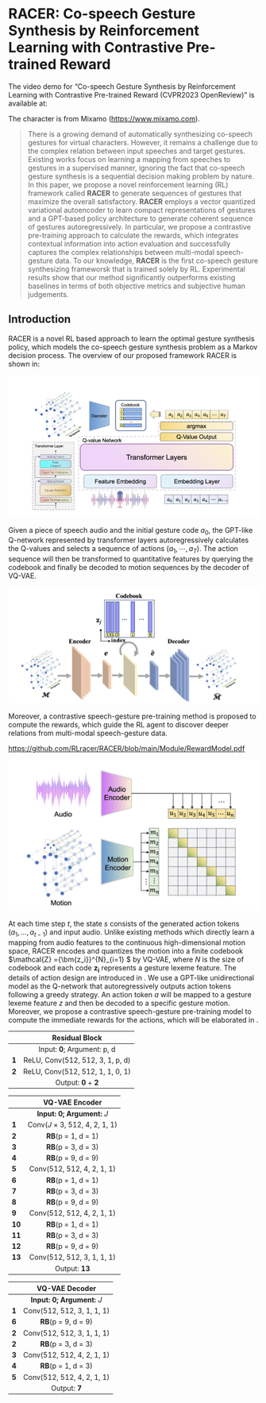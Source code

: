 # RACER: Co-speech Gesture Synthesis by Reinforcement Learning with Contrastive Pre-trained Reward

The video demo for “Co-speech Gesture Synthesis by Reinforcement Learning with Contrastive Pre-trained Reward (CVPR2023 OpenReview)” is available at: 

The character is from Mixamo (<https://www.mixamo.com>).

> There is a growing demand of automatically synthesizing co-speech gestures for virtual characters. However, it remains a challenge due to the complex relation between input speeches and target gestures. Existing works focus on learning a mapping from speeches to gestures in a supervised manner, ignoring the fact that co-speech gesture synthesis is a sequential decision making problem by nature. In this paper, we propose a novel reinforcement learning (RL) framework called **RACER** to generate sequences of gestures that maximize the overall satisfactory. **RACER** employs a vector quantized variational autoencoder to learn compact representations of gestures and a GPT-based policy architecture to generate coherent sequence of gestures autoregressively. In particular, we propose a contrastive pre-training approach to calculate the rewards, which integrates contextual information into action evaluation and successfully captures the complex relationships between multi-modal speech-gesture data. To our knowledge, **RACER** is the first co-speech gesture synthesizing frameworsk that is trained solely by RL. Experimental results show that our method significantly outperforms existing baselines in terms of both objective metrics and subjective human judgements.


## Introduction
RACER is a novel RL based approach to learn the optimal gesture synthesis policy, which models the co-speech gesture synthesis problem as a Markov decision process. The overview of our proposed framework RACER is shown in:



![Alt](./Module/Overview.jpg)

Given a piece of speech audio and the initial gesture code $a_0$, the GPT-like Q-network represented by transformer layers autoregressively calculates the Q-values and selects a sequence of actions ($a_1,\cdots,a_T$). The action sequence will then be transformed to quantitative features by querying the codebook and finally be decoded to motion sequences by the decoder of VQ-VAE.

<p float="left>
    <img src="https://github.com/RLracer/RACER/blob/main/Module/VQ-VAE.pdf" width="150" />
</p>

![Alt](./Module/VQ-VAE.jpg)

Moreover, a contrastive speech-gesture pre-training method is proposed to compute the rewards, which guide the RL agent to discover deeper relations from multi-modal speech-gesture data.

https://github.com/RLracer/RACER/blob/main/Module/RewardModel.pdf

![Alt](./Module/RewardModel.jpg)

At each time step $t$, the state $s$ consists of the generated action tokens $(a_1,\dots,a_{t-1})$ and input audio. 
Unlike existing methods which directly learn a mapping from audio features to the continuous high-dimensional motion space, RACER encodes and quantizes the motion into a finite codebook $\mathcal{Z} =\{\bm{z_i}\}^{N}_{i=1} $ by VQ-VAE, where $N$ is the size of codebook and each code $\bm{z_i}$ represents a gesture lexeme feature. The details of action design are introduced in . 
We use a GPT-like unidirectional model as the Q-network that autoregressively outputs action tokens following a greedy strategy. An action token $a$ will be mapped to a gesture lexeme feature $z$ and then be decoded to a specific gesture motion. Moreover, we propose a contrastive speech-gesture pre-training model to compute the immediate rewards for the actions, which will be elaborated in . 



|    | **Residual Block**  |
|  ---  | :----:  |
|  | Input: **0**; Argument: p, d|
|**1** | ReLU, Conv(512, 512, 3, 1, p, d)|
|**2** |ReLU, Conv(512, 512, 1, 1, 0, 1)|
|   |Output: **0** + **2**|

|    | **VQ-VAE Encoder**  |
|  ---  | :----:  |
|  | **Input: 0; Argument:** *J*|
|**1** |Conv(*J* × 3, 512, 4, 2, 1, 1)|
|**2**|**RB**(p = 1, d = 1)|
|**3** |**RB**(p = 3, d = 3)|
|**4** |**RB**(p = 9, d = 9)|
|**5** |Conv(512, 512, 4, 2, 1, 1)|
|**6**|**RB**(p = 1, d = 1)|
|**7** |**RB**(p = 3, d = 3)|
|**8** |**RB**(p = 9, d = 9)|
|**9** |Conv(512, 512, 4, 2, 1, 1)|
|**10**|**RB**(p = 1, d = 1)|
|**11** |**RB**(p = 3, d = 3)|
|**12** |**RB**(p = 9, d = 9)|
|**13** |Conv(512, 512, 3, 1, 1, 1)|
|   |Output: **13**|

|    | **VQ-VAE Decoder**  |
|  ---  | :----:  |
|  | **Input: 0; Argument:** *J*|
|**1** |Conv(512, 512, 3, 1, 1, 1)|
|**6** |**RB**(p = 9, d = 9)|
|**2** |Conv(512, 512, 3, 1, 1, 1)|
|**2**|**RB**(p = 3, d = 3)|
|**3** |Conv(512, 512, 4, 2, 1, 1)|
|**4** |**RB**(p = 1, d = 3)|
|**5** |Conv(512, 512, 4, 2, 1, 1)|
|   |Output: **7** |


